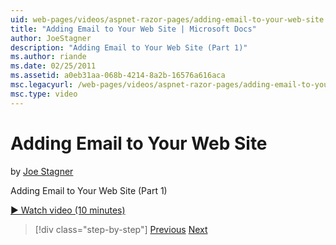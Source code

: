 ```yaml
---
uid: web-pages/videos/aspnet-razor-pages/adding-email-to-your-web-site
title: "Adding Email to Your Web Site | Microsoft Docs"
author: JoeStagner
description: "Adding Email to Your Web Site (Part 1)"
ms.author: riande
ms.date: 02/25/2011
ms.assetid: a0eb31aa-068b-4214-8a2b-16576a616aca
msc.legacyurl: /web-pages/videos/aspnet-razor-pages/adding-email-to-your-web-site
msc.type: video
---
```

Adding Email to Your Web Site
====================
by [Joe Stagner](https://github.com/JoeStagner)

Adding Email to Your Web Site (Part 1)

[&#9654; Watch video (10 minutes)](https://channel9.msdn.com/Blogs/ASP-NET-Site-Videos/adding-email-to-your-web-site)

> [!div class="step-by-step"]
> [Previous](working-with-video.md)
> [Next](adding-search-to-your-web-site.md)
